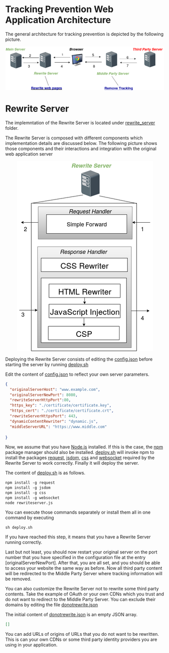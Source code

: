 # Tracking Prevention Web Application Architecture
 The general architecture for tracking prevention is depicted by the following picture. 
 <p align="center">
  <img src="images/narchitecture-2.png?raw=true" alt="Tracking Prevention Web Application Architecture"/>
</p>

# Rewrite Server
The implemntation of the Rewrite Server is located under [rewrite_server](src/rewrite_server) folder.

The Rewrite Server is composed with different components which implementation details are discussed below. The following picture shows those components and their interactions and integration with the original web application server

<p align="center">
  <img src="images/rewrite.png?raw=true" alt="Rewrite Server"/>
</p>

Deploying the Rewrite Server consists of editing the [config.json](config.json) before starting the server by running [deploy.sh](deploy.sh)

Edit the content of [config.json](config.json) to reflect your own server parameters.
```json 
{
  "originalServerHost": "www.example.com",
  "originalServerNewPort": 8080,
  "rewriteServerHttpPort":80,
  "https_key": "./certificate/certificate.key",
  "https_cert": "./certificate/certificate.crt",
  "rewriteServerHttpsPort": 443,
  "dynamicContentRewriter": "dynamic.js",
  "middleServerURL": "https://www.middle.com"

}
```

Now, we assume that you have [Node.js](https://nodejs.org) installed. If this is the case, the [npm](https://www.npmjs.com) package manager should also be installed. [deploy.sh](deploy.sh) will invoke npm to install the packages [request](https://www.npmjs.com/package/request), [jsdom](https://www.npmjs.com/package/jsdom), [css](https://www.npmjs.com/package/css) and [websocket](https://www.npmjs.com/package/websocket) required by the Rewrite Server to work correctly. Finally it will deploy the server.

The content of [deploy.sh](deploy.sh) is as follows.
```shell
npm install -g request
npm install -g jsdom
npm install -g css
npm install -g websocket
node rewriteserver.js
```
You can execute those commands separately or install them all in one command by executing
``` shell
sh deploy.sh
```
If you have reached this step, it means that you have a Rewrite Server running correctly.

Last but not least, you should now restart your original server on the port number that you have specified in the configuration file at the entry [originalServerNewPort]. After that, you are all set, and you should be able to access your website the same way as before. Now all third party content will be redirected to the Middle Party Server where tracking information will be removed.

You can also customize the Rewrite Server not to rewrite some third party contents. Take the example of OAuth or your own CDNs which you trust and do not want to redirect to the Middle Party Server. You can exclude their domains by editing the file [donotrewrite.json](donotrewrite.json)

The initial content of [donotrewrite.json](donotrewrite.json) is an empty JSON array. 
```json
[]
```
You can add URLs of origins of URLs that you do not want to be rewritten. This is can your own CDNs or some third party identity providers you are using in your application.

